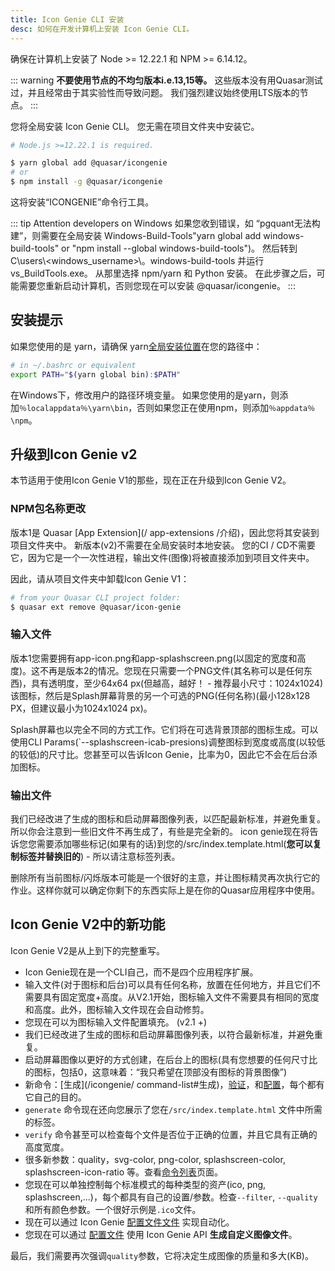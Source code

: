 ```yaml
---
title: Icon Genie CLI 安装
desc: 如何在开发计算机上安装 Icon Genie CLI。
---
```


确保在计算机上安装了 Node >= 12.22.1 和 NPM >= 6.14.12。

::: warning
**不要使用节点的不均匀版本i.e.13,15等。** 这些版本没有用Quasar测试过，并且经常由于其实验性而导致问题。 我们强烈建议始终使用LTS版本的节点。
:::

您将全局安装 Icon Genie CLI。 您无需在项目文件夹中安装它。

```bash
# Node.js >=12.22.1 is required.

$ yarn global add @quasar/icongenie
# or
$ npm install -g @quasar/icongenie
```

这将安装“ICONGENIE”命令行工具。

::: tip Attention developers on Windows
如果您收到错误，如 “pgquant无法构建”，则需要在全局安装 Windows-Build-Tools"yarn global add windows-build-tools" or "npm install --global windows-build-tools")。 然后转到 C\users\\<windows_username>\\。windows-build-tools 并运行 vs_BuildTools.exe。 从那里选择 npm/yarn 和 Python 安装。 在此步骤之后，可能需要您重新启动计算机，否则您现在可以安装 @quasar/icongenie。
:::

## 安装提示

如果您使用的是 yarn，请确保 yarn[全局安装位置](https://yarnpkg.com/lang/en/docs/cli/global/)在您的路径中：

```bash
# in ~/.bashrc or equivalent
export PATH="$(yarn global bin):$PATH"
```

在Windows下，修改用户的路径环境变量。 如果您使用的是yarn，则添加`％localappdata％\yarn\bin`，否则如果您正在使用npm，则添加`％appdata％\npm`。

## 升级到Icon Genie v2

本节适用于使用Icon Genie V1的那些，现在正在升级到Icon Genie V2。

### NPM包名称更改

版本1是 Quasar [App Extension](/ app-extensions /介绍)，因此您将其安装到项目文件夹中。 新版本(v2)不需要在全局安装时本地安装。 您的CI / CD不需要它，因为它是一个一次性进程，输出文件(图像)将被直接添加到项目文件夹中。

因此，请从项目文件夹中卸载Icon Genie V1：

```bash
# from your Quasar CLI project folder:
$ quasar ext remove @quasar/icon-genie
```

### 输入文件

版本1您需要拥有app-icon.png和app-splashscreen.png(以固定的宽度和高度)。这不再是版本2的情况。您现在只需要一个PNG文件(其名称可以是任何东西)，具有透明度，至少64x64 px(但越高，越好！ - 推荐最小尺寸：1024x1024)该图标，然后是Splash屏幕背景的另一个可选的PNG(任何名称)(最小128x128 PX，但建议最小为1024x1024 px)。

Splash屏幕也以完全不同的方式工作。它们将在可选背景顶部的图标生成。可以使用CLI Params(`--splashscreen-icab-presions)调整图标到宽度或高度(以较低的较低)的尺寸比。您甚至可以告诉Icon Genie，比率为0，因此它不会在后台添加图标。

### 输出文件

我们已经改进了生成的图标和启动屏幕图像列表，以匹配最新标准，并避免重复。所以你会注意到一些旧文件不再生成了，有些是完全新的。 icon genie现在将告诉您您需要添加哪些标记(如果有的话)到您的/src/index.template.html(**您可以复制标签并替换旧的**) - 所以请注意标签列表。

删除所有当前图标/闪烁版本可能是一个很好的主意，并让图标精灵再次执行它的作业。这样你就可以确定你剩下的东西实际上是在你的Quasar应用程序中使用。

## Icon Genie V2中的新功能

Icon Genie V2是从上到下的完整重写。

* Icon Genie现在是一个CLI自己，而不是四个应用程序扩展。
* 输入文件(对于图标和后台)可以具有任何名称，放置在任何地方，并且它们不需要具有固定宽度+高度。从V2.1开始，图标输入文件不需要具有相同的宽度和高度。此外，图标输入文件现在会自动修剪。
* 您现在可以为图标输入文件配置填充。 (v2.1 +)
* 我们已经改进了生成的图标和启动屏幕图像列表，以符合最新标准，并避免重复。
* 启动屏幕图像以更好的方式创建，在后台上的图标(具有您想要的任何尺寸比的图标，包括0，这意味着：“我只希望在顶部没有图标的背景图像”)
* 新命令：[生成](/icongenie/ command-list#生成)，[验证](/icongenie/command-list#验证)，和[配置](/icongenie/command-list#配置)，每个都有它自己的目的。
* `generate` 命令现在还向您展示了您在`/src/index.template.html` 文件中所需的标签。
* `verify` 命令甚至可以检查每个文件是否位于正确的位置，并且它具有正确的高度宽度。
* 很多新参数：quality，svg-color, png-color, splashscreen-color, splashscreen-icon-ratio 等。查看[命令列表](/icongenie/command-list)页面。
* 您现在可以单独控制每个标准模式的每种类型的资产(ico, png, splashscreen,...)，每个都具有自己的设置/参数。检查`--filter`, `--quality` 和所有颜色参数。一个很好示例是`.ico`文件。
* 现在可以通过 Icon Genie [配置文件文件](/icongenie/profile-files) 实现自动化。
* 您现在可以通过 [配置文件](/icongenie/profile-files) 使用 Icon Genie API **生成自定义图像文件**。

最后，我们需要再次强调`quality`参数，它将决定生成图像的质量和多大(KB)。
